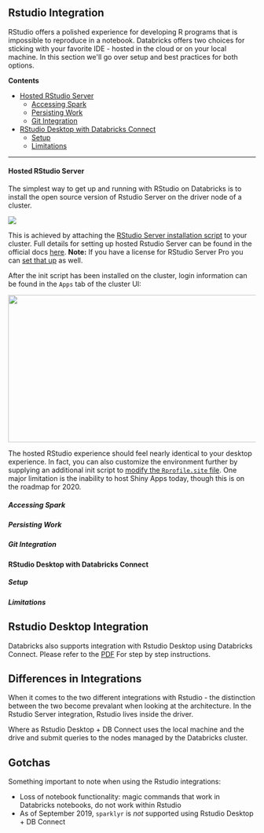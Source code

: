 ## Rstudio Integration

RStudio offers a polished experience for developing R programs that is impossible to reproduce in a notebook.  Databricks offers two choices for sticking with your favorite IDE - hosted in the cloud or on your local machine.  In this section we'll go over setup and best practices for both options.

**Contents**

* [Hosted RStudio Server](#hosted-rstudio-server)
  * [Accessing Spark](#accessing-spark)
  * [Persisting Work](#persisting-work)
  * [Git Integration](#git-integration)
* [RStudio Desktop with Databricks Connect](#rstudio-desktop-with-databricks-connect)
  * [Setup](#connecting-to-spark)
  * [Limitations](#limitations)
 
 ___
 
#### Hosted RStudio Server
The simplest way to get up and running with RStudio on Databricks is to install the open source version of Rstudio Server on the driver node of a cluster.  

<img src="https://github.com/marygracemoesta/R-User-Guide/blob/master/Developing_on_Databricks/images/rstudioServerarchitecture.png?" raw = true>

This is achieved by attaching the [RStudio Server installation script](https://github.com/marygracemoesta/R-User-Guide/blob/master/Developing_on_Databricks/Customizing.md#rstudio-server-installation) to your cluster.  Full details for setting up hosted Rstudio Server can be found in the official docs [here](https://docs.databricks.com/spark/latest/sparkr/rstudio.html#get-started-with-rstudio-server-open-source). **Note:** If you have a license for RStudio Server Pro you can [set that up](https://docs.databricks.com/spark/latest/sparkr/rstudio.html#install-rstudio-server-pro) as well.

After the init script has been installed on the cluster, login information can be found in the `Apps` tab of the cluster UI:

<img src ="https://github.com/marygracemoesta/R-User-Guide/blob/master/Developing_on_Databricks/images/Rstudio_integration.png?" height = 300 width = 2000>

The hosted RStudio experience should feel nearly identical to your desktop experience.  In fact, you can also customize the environment further by supplying an additional init script to [modify the `Rprofile.site` file](https://github.com/marygracemoesta/R-User-Guide/blob/master/Developing_on_Databricks/Customizing.md#modifying-rprofile-in-rstudio).  One major limitation is the inability to host Shiny Apps today, though this is on the roadmap for 2020.

##### Accessing Spark

##### Persisting Work

##### Git Integration

#### RStudio Desktop with Databricks Connect

##### Setup

##### Limitations

## Rstudio Desktop Integration
Databricks also supports integration with Rstudio Desktop using Databricks Connect. Please refer to the [PDF](https://github.com/marygracemoesta/R-User-Guide/blob/master/Developing_on_Databricks/DB%20Connect%20with%20RStudio%20Dekstop.pdf) For step by step instructions. 

## Differences in Integrations
When it comes to the two different integrations with Rstudio - the distinction between the two become prevalant when looking at the architecture. In the Rstudio Server integration, Rstudio lives inside the driver. 


Where as Rstudio Desktop + DB Connect uses the local machine and the drive and submit queries to the nodes managed by the Databricks cluster. 

## Gotchas 
Something important to note when using the Rstudio integrations:
- Loss of notebook functionality: magic commands that work in Databricks notebooks, do not work within Rstudio
- As of September 2019, `sparklyr` is *not* supported using Rstudio Desktop + DB Connect 

